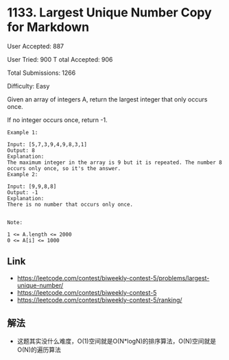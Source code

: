 # 1133. Largest Unique Number Copy for Markdown

User Accepted: 887

User Tried: 900
T
otal Accepted: 906

Total Submissions: 1266

Difficulty: Easy

Given an array of integers A, return the largest integer that only occurs once.

If no integer occurs once, return -1.

 
```
Example 1:

Input: [5,7,3,9,4,9,8,3,1]
Output: 8
Explanation: 
The maximum integer in the array is 9 but it is repeated. The number 8 occurs only once, so it's the answer.
Example 2:

Input: [9,9,8,8]
Output: -1
Explanation: 
There is no number that occurs only once.
 

Note:

1 <= A.length <= 2000
0 <= A[i] <= 1000
```

## Link
- https://leetcode.com/contest/biweekly-contest-5/problems/largest-unique-number/
- https://leetcode.com/contest/biweekly-contest-5
- https://leetcode.com/contest/biweekly-contest-5/ranking/

## 解法
- 这题其实没什么难度，O(1)空间就是O(N*logN)的排序算法，O(N)空间就是O(N)的遍历算法